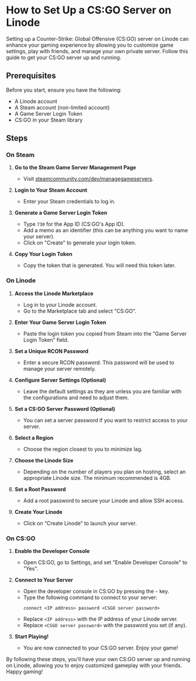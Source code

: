 # How to Set Up a CS:GO Server on Linode

Setting up a Counter-Strike: Global Offensive (CS:GO) server on Linode can enhance your gaming experience by allowing you to customize game settings, play with friends, and manage your own private server. Follow this guide to get your CS:GO server up and running.

## Prerequisites
Before you start, ensure you have the following:
- A Linode account
- A Steam account (non-limited account)
- A Game Server Login Token
- CS:GO in your Steam library

## Steps

### On Steam

1. **Go to the Steam Game Server Management Page**
   - Visit [steamcommunity.com/dev/managegameservers](https://steamcommunity.com/dev/managegameservers).

2. **Login to Your Steam Account**
   - Enter your Steam credentials to log in.

3. **Generate a Game Server Login Token**
   - Type `730` for the App ID (CS:GO's App ID).
   - Add a memo as an identifier (this can be anything you want to name your server).
   - Click on "Create" to generate your login token.

4. **Copy Your Login Token**
   - Copy the token that is generated. You will need this token later.

### On Linode

1. **Access the Linode Marketplace**
   - Log in to your Linode account.
   - Go to the Marketplace tab and select "CS:GO".

2. **Enter Your Game Server Login Token**
   - Paste the login token you copied from Steam into the “Game Server Login Token” field.

3. **Set a Unique RCON Password**
   - Enter a secure RCON password. This password will be used to manage your server remotely.

4. **Configure Server Settings (Optional)**
   - Leave the default settings as they are unless you are familiar with the configurations and need to adjust them.

5. **Set a CS:GO Server Password (Optional)**
   - You can set a server password if you want to restrict access to your server.

6. **Select a Region**
   - Choose the region closest to you to minimize lag.

7. **Choose the Linode Size**
   - Depending on the number of players you plan on hosting, select an appropriate Linode size. The minimum recommended is 4GB.

8. **Set a Root Password**
   - Add a root password to secure your Linode and allow SSH access.

9. **Create Your Linode**
   - Click on “Create Linode” to launch your server.

### On CS:GO

1. **Enable the Developer Console**
   - Open CS:GO, go to Settings, and set "Enable Developer Console" to "Yes".

2. **Connect to Your Server**
   - Open the developer console in CS:GO by pressing the `~` key.
   - Type the following command to connect to your server:
     ```
     connect <IP address> password <CSGO server password>
     ```
   - Replace `<IP address>` with the IP address of your Linode server.
   - Replace `<CSGO server password>` with the password you set (if any).

3. **Start Playing!**
   - You are now connected to your CS:GO server. Enjoy your game!

By following these steps, you'll have your own CS:GO server up and running on Linode, allowing you to enjoy customized gameplay with your friends. Happy gaming!
